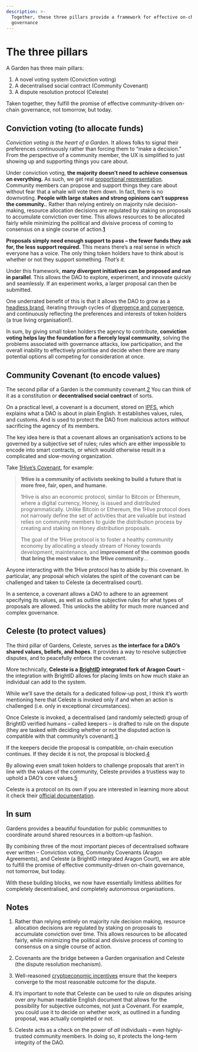 ```yaml
---
description: >-
  Together, these three pillars provide a framework for effective on-chain
  governance
---
```


# The three pillars

A Garden has three main pillars:

1. A novel voting system \(Conviction voting\)
2. A decentralised social contract \(Community Covenant\)
3. A dispute resolution protocol \(Celeste\)

Taken together, they fulfill the promise of effective community-driven on-chain governance, not tomorrow, but today.

## **Conviction voting \(to allocate funds\)**

_Conviction voting is the heart of a Garden._ It allows folks to signal their preferences continuously rather than forcing them to “make a decision.” From the perspective of a community member, the UX is simplified to just showing up and supporting things you care about.

Under conviction voting, **the majority doesn’t need to achieve consensus on everything.** As such, we get real [proportional representation](https://en.wikipedia.org/wiki/Proportional_representation#Advantages_and_disadvantages). Community members can propose and support things they care about without fear that a whale will vote them down. In fact, there is no downvoting. **People with large stakes and strong opinions can’t suppress the community.**. Rather than relying entirely on majority rule decision-making, resource allocation decisions are regulated by staking on proposals to accumulate conviction over time. This allows resources to be allocated fairly while minimizing the political and divisive process of coming to consensus on a single course of action.[**1**](garden-framework.md#notes)

**Proposals simply need enough support to pass – the fewer funds they ask for, the less support required.** This means there’s a real sense in which everyone has a voice. The only thing token holders have to think about is whether or not they support something. _That’s it._

Under this framework, **many divergent initiatives can be proposed and run in parallel**. This allows the DAO to explore, experiment, and innovate quickly and seamlessly. If an experiment works, a larger proposal can then be submitted.

One underrated benefit of this is that it allows the DAO to grow as a [headless brand](https://otherinter.net/web3/headless-brands/), iterating through cycles of [divergence and convergence](https://otherinter.net/web3/market-protocol-fit/), and continuously reflecting the preferences and interests of token holders \(a true living organisation!\).

In sum, by giving small token holders the agency to contribute, **conviction voting helps lay the foundation for a fiercely loyal community**, solving the problems associated with governance attacks, low participation, and the overall inability to effectively prioritise and decide when there are many potential options all competing for consideration at once.

## **Community Covenant \(to encode values\)**

The second pillar of a Garden is the community covenant.[2](garden-framework.md#notes) You can think of it as a constitution or **decentralised social contract** of sorts.

On a practical level, a covenant is a document, stored on [IPFS](https://hackmd.io/KCS70fPRR9O0iXOLYCzK1w?view), which explains what a DAO is about in plain English. It establishes values, rules, and customs. And is used to protect the DAO from malicious actors _without_ sacrificing the agency of its members.

The key idea here is that a covenant allows an organisation’s actions to be governed by a subjective set of rules; rules which are either impossible to encode into smart contracts, or which would otherwise result in a complicated and slow-moving organization.

Take [1Hive’s Covenant](https://1hive.org/#/covenant), for example:

> **1Hive is a community of activists seeking to build a future that is more free, fair, open, and humane.**
>
> 1Hive is also an economic protocol, similar to Bitcoin or Ethereum, where a digital currency, Honey, is issued and distributed programmatically. Unlike Bitcoin or Ethereum, the 1Hive protocol does not narrowly define the set of activities that are valuable but instead relies on community members to guide the distribution process by creating and staking on Honey distribution proposals.
>
> The goal of the 1Hive protocol is to foster a healthy community economy by allocating a steady stream of Honey towards development, maintenance, and **improvement of the common goods that bring the most value to the 1Hive community**…

Anyone interacting with the 1Hive protocol has to abide by this covenant. In particular, any proposal which violates the spirit of the covenant can be challenged and taken to Celeste \(a decentralised court\).

In a sentence, a covenant allows a DAO to adhere to an agreement specifying its values, as well as outline subjective rules for what types of proposals are allowed. This unlocks the ability for much more nuanced and complex governance.

## **Celeste \(to protect values\)**

The third pillar of Gardens, Celeste, serves as **the interface for a DAO’s shared values, beliefs, and hopes**. It provides a way to resolve subjective disputes, and to peacefully enforce the covenant.

More technically, **Celeste is a** [**BrightID**](https://www.brightid.org/) **integrated fork of Aragon Court** – the integration with BrightID allows for placing limits on how much stake an individual can add to the system.

While we’ll save the details for a dedicated follow-up post, I think it’s worth mentioning here that Celeste is invoked only if and when an action is challenged \(i.e. only in exceptional circumstances\).

Once Celeste is invoked, a decentralised \(and randomly selected\) group of BrightID verified humans – called keepers – is drafted to rule on the dispute \(they are tasked with deciding whether or not the disputed action is compatible with that community’s covenant\).[3](garden-framework.md#notes)

If the keepers decide the proposal is compatible, on-chain execution continues. If they decide it is not, the proposal is blocked.[4](garden-framework.md#notes)

By allowing even small token holders to challenge proposals that aren’t in line with the values of the community, Celeste provides a trustless way to uphold a DAO’s core values.[5](garden-framework.md#notes)

Celeste is a protocol on its own if you are interested in learning more about it check their [official documentation](https://1hive.gitbook.io/celeste/).

## **In sum**

Gardens provides a beautiful foundation for public communities to coordinate around shared resources in a bottom-up fashion.

By combining three of the most important pieces of decentralised software ever written – Conviction voting, Community Covenants \(Aragon Agreements\), and Celeste \(a BrightID integrated Aragon Court\), we are able to fulfill the promise of effective community-driven on-chain governance, not tomorrow, but today.

With these building blocks, we now have essentially limitless abilities for completely decentralised, and completely autonomous organisations.

## **Notes**

1. Rather than relying entirely on majority rule decision making, resource allocation decisions are regulated by staking on proposals to accumulate conviction over time. This allows resources to be allocated fairly, while minimizing the political and divisive process of coming to consensus on a single course of action.

2. Covenants are the bridge between a Garden organisation and Celeste \(the dispute resolution mechanism\).

3. Well-reasoned [cryptoeconomic incentives](https://1hive.gitbook.io/celeste/keepers/dispute-lifecycle) ensure that the keepers converge to the most reasonable outcome for the dispute.

4. It’s important to note that Celeste can be used to rule on disputes arising over _any_ human readable English document that allows for the possibility for subjective outcomes, not just a Covenant. For example, you could use it to decide on whether work, as outlined in a funding proposal, was actually completed or not.

5. Celeste acts as a check on the power of _all_ individuals – even highly-trusted community members. In doing so, it protects the long-term integrity of the DAO.

